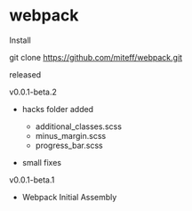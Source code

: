 # webpack 

Install

git clone https://github.com/miteff/webpack.git

released

v0.0.1-beta.2

* hacks folder added
  - additional_classes.scss
  - minus_margin.scss
  - progress_bar.scss
  
* small fixes


v0.0.1-beta.1

* Webpack Initial Assembly
